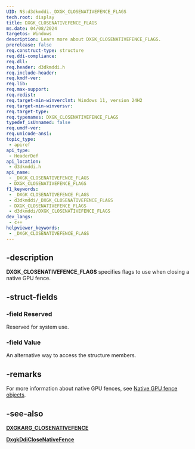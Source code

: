 ```yaml
---
UID: NS:d3dkmddi._DXGK_CLOSENATIVEFENCE_FLAGS
tech.root: display
title: DXGK_CLOSENATIVEFENCE_FLAGS
ms.date: 04/08/2024
targetos: Windows
description: Learn more about DXGK_CLOSENATIVEFENCE_FLAGS.
prerelease: false
req.construct-type: structure
req.ddi-compliance: 
req.dll: 
req.header: d3dkmddi.h
req.include-header: 
req.kmdf-ver: 
req.lib: 
req.max-support: 
req.redist: 
req.target-min-winverclnt: Windows 11, version 24H2
req.target-min-winversvr: 
req.target-type: 
req.typenames: DXGK_CLOSENATIVEFENCE_FLAGS
typedef_isUnnamed: false
req.umdf-ver: 
req.unicode-ansi: 
topic_type:
 - apiref
api_type:
 - HeaderDef
api_location:
 - d3dkmddi.h
api_name:
 - _DXGK_CLOSENATIVEFENCE_FLAGS
 - DXGK_CLOSENATIVEFENCE_FLAGS
f1_keywords:
 - _DXGK_CLOSENATIVEFENCE_FLAGS
 - d3dkmddi/_DXGK_CLOSENATIVEFENCE_FLAGS
 - DXGK_CLOSENATIVEFENCE_FLAGS
 - d3dkmddi/DXGK_CLOSENATIVEFENCE_FLAGS
dev_langs:
 - c++
helpviewer_keywords:
 - _DXGK_CLOSENATIVEFENCE_FLAGS
---
```


## -description

**DXGK_CLOSENATIVEFENCE_FLAGS** specifies flags to use when closing a native GPU fence.

## -struct-fields

### -field Reserved

Reserved for system use.

### -field Value

An alternative way to access the structure members.

## -remarks

For more information about native GPU fences, see [Native GPU fence objects](/windows-hardware/drivers/display/native-gpu-fence-objects).

## -see-also

[**DXGKARG_CLOSENATIVEFENCE**](ns-d3dkmddi-dxgkarg_closenativefence.md)

[**DxgkDdiCloseNativeFence**](nc-d3dkmddi-dxgkddi_closenativefence.md)
